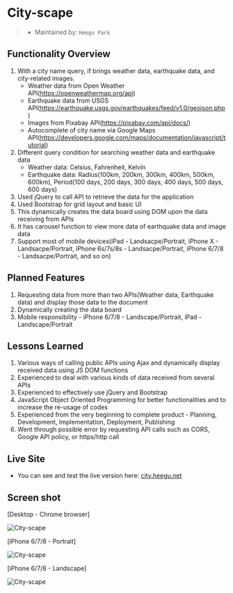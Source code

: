 # City-scape

> - Maintained by: `Heegu Park`


## Functionality Overview
1. With a city name query, if brings weather data, earthquake data, and city-related images.
    - Weather data from Open Weather API(https://openweathermap.org/api)
    - Earthquake data from USGS API(https://earthquake.usgs.gov/earthquakes/feed/v1.0/geojson.php)
    - Images from Pixabay API(https://pixabay.com/api/docs/)
    - Autocomplete of city name via Google Maps API(https://developers.google.com/maps/documentation/javascript/tutorial)
2. Different query condition for searching weather data and earthquake data
    - Weather data: Celsius, Fahrenheit, Kelvin
    - Earthquake data: Radius(100km, 200km, 300km, 400km, 500km, 600km), Period(100 days,  200 days, 300 days, 400 days, 500 days, 600 days) 
3. Used jQuery to call API to retrieve the data for the application
4. Used Bootstrap for grid layout and basic UI
5. This dynamically creates the data board using DOM upon the data receiving from APIs
6. It has carousel function to view more data of earthquake data and image data
7. Support most of mobile devices(iPad - Landsacpe/Portrait, iPhone X - Landsacpe/Portrait, iPhone 6s/7s/8s - Landsacpe/Portrait, iPhone 6/7/8 - Landsacpe/Portrait, and so on)

## Planned Features
1. Requesting data from more than two APIs(Weather data, Earthquake data) and display those data to the document
2. Dynamically creating the data board
3. Mobile responsibility - iPhone 6/7/8 - Landscape/Portrait, iPad - Landscape/Portrait

## Lessons Learned
1. Various ways of calling public APIs using Ajax and dynamically display received data using JS DOM functions
2. Experienced to deal with various kinds of data received from several APIs
3. Experienced to effectively use jQuery and Bootstrap
4. JavaScript Object Oriented Programming for better functionalities and to increase the re-usage of codes
5. Experienced from the very beginning to complete product - Planning, Development, Implementation, Deployment, Publishing
6. Went through possible error by requesting API calls such as CORS, Google API policy, or https/http call

## Live Site
* You can see and test the live version here: <a href="https://city.heegu.net" target="blank">city.heegu.net</a>

## Screen shot
[Desktop - Chrome browser]

![City-scape](https://github.com/heegupark/city-scape/blob/master/city-ss-001.gif)

[iPhone 6/7/8 - Portrait]

![City-scape](https://github.com/heegupark/city-scape/blob/master/city-ss-002.gif)

[iPhone 6/7/8 - Landscape]

![City-scape](https://github.com/heegupark/city-scape/blob/master/city-ss-003.gif)
